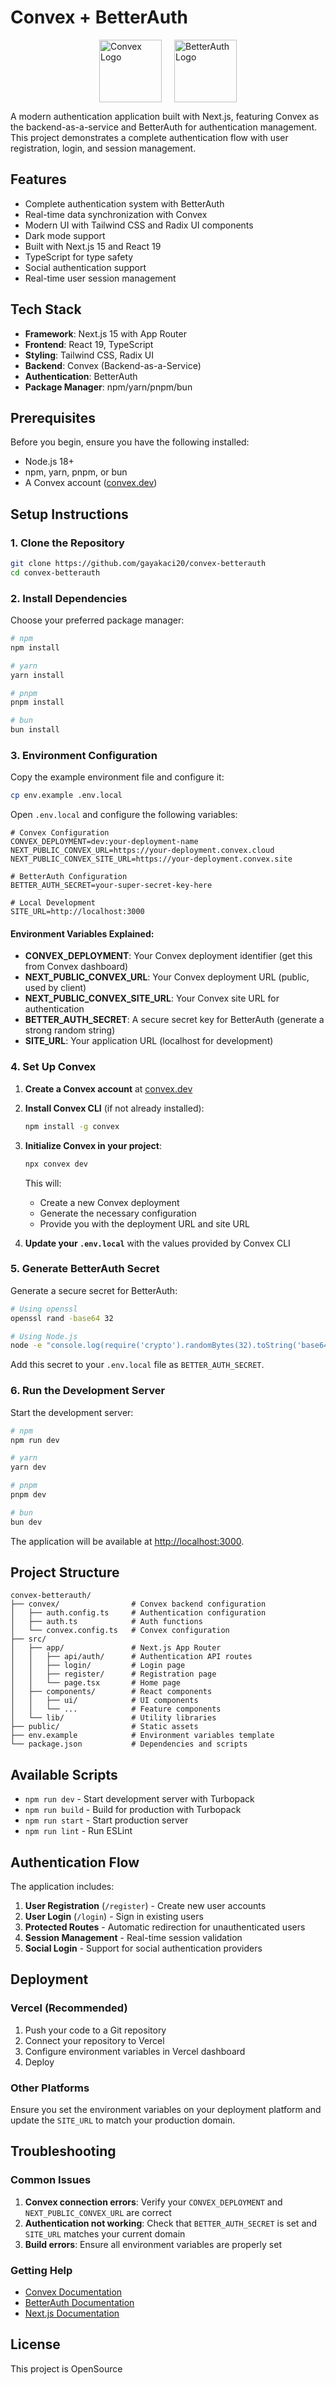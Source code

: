 # Convex + BetterAuth

<div style="display: flex; justify-content: center; gap: 20px;">
  <img src="public/convex.ico" width="100" height="100" alt="Convex Logo">
  <img src="public/betterauth-white.png" width="100" height="100" alt="BetterAuth Logo">
</div>

A modern authentication application built with Next.js, featuring Convex as the backend-as-a-service and BetterAuth for authentication management. This project demonstrates a complete authentication flow with user registration, login, and session management.

## Features

- Complete authentication system with BetterAuth
- Real-time data synchronization with Convex
- Modern UI with Tailwind CSS and Radix UI components
- Dark mode support
- Built with Next.js 15 and React 19
- TypeScript for type safety
- Social authentication support
- Real-time user session management

## Tech Stack

- **Framework**: Next.js 15 with App Router
- **Frontend**: React 19, TypeScript
- **Styling**: Tailwind CSS, Radix UI
- **Backend**: Convex (Backend-as-a-Service)
- **Authentication**: BetterAuth
- **Package Manager**: npm/yarn/pnpm/bun

## Prerequisites

Before you begin, ensure you have the following installed:
- Node.js 18+ 
- npm, yarn, pnpm, or bun
- A Convex account ([convex.dev](https://convex.dev))

## Setup Instructions

### 1. Clone the Repository

```bash
git clone https://github.com/gayakaci20/convex-betterauth
cd convex-betterauth
```

### 2. Install Dependencies

Choose your preferred package manager:

```bash
# npm
npm install

# yarn
yarn install

# pnpm
pnpm install

# bun
bun install
```

### 3. Environment Configuration

Copy the example environment file and configure it:

```bash
cp env.example .env.local
```

Open `.env.local` and configure the following variables:

```env
# Convex Configuration
CONVEX_DEPLOYMENT=dev:your-deployment-name
NEXT_PUBLIC_CONVEX_URL=https://your-deployment.convex.cloud
NEXT_PUBLIC_CONVEX_SITE_URL=https://your-deployment.convex.site

# BetterAuth Configuration
BETTER_AUTH_SECRET=your-super-secret-key-here

# Local Development
SITE_URL=http://localhost:3000
```

#### Environment Variables Explained:

- **CONVEX_DEPLOYMENT**: Your Convex deployment identifier (get this from Convex dashboard)
- **NEXT_PUBLIC_CONVEX_URL**: Your Convex deployment URL (public, used by client)
- **NEXT_PUBLIC_CONVEX_SITE_URL**: Your Convex site URL for authentication
- **BETTER_AUTH_SECRET**: A secure secret key for BetterAuth (generate a strong random string)
- **SITE_URL**: Your application URL (localhost for development)

### 4. Set Up Convex

1. **Create a Convex account** at [convex.dev](https://convex.dev)

2. **Install Convex CLI** (if not already installed):
   ```bash
   npm install -g convex
   ```

3. **Initialize Convex in your project**:
   ```bash
   npx convex dev
   ```
   
   This will:
   - Create a new Convex deployment
   - Generate the necessary configuration
   - Provide you with the deployment URL and site URL

4. **Update your `.env.local`** with the values provided by Convex CLI

### 5. Generate BetterAuth Secret

Generate a secure secret for BetterAuth:

```bash
# Using openssl
openssl rand -base64 32

# Using Node.js
node -e "console.log(require('crypto').randomBytes(32).toString('base64'))"
```

Add this secret to your `.env.local` file as `BETTER_AUTH_SECRET`.

### 6. Run the Development Server

Start the development server:

```bash
# npm
npm run dev

# yarn
yarn dev

# pnpm
pnpm dev

# bun
bun dev
```

The application will be available at [http://localhost:3000](http://localhost:3000).

## Project Structure

```
convex-betterauth/
├── convex/                # Convex backend configuration
│   ├── auth.config.ts     # Authentication configuration
│   ├── auth.ts            # Auth functions
│   └── convex.config.ts   # Convex configuration
├── src/
│   ├── app/               # Next.js App Router
│   │   ├── api/auth/      # Authentication API routes
│   │   ├── login/         # Login page
│   │   ├── register/      # Registration page
│   │   └── page.tsx       # Home page
│   ├── components/        # React components
│   │   ├── ui/            # UI components
│   │   └── ...            # Feature components
│   └── lib/               # Utility libraries
├── public/                # Static assets
├── env.example            # Environment variables template
└── package.json           # Dependencies and scripts
```

## Available Scripts

- `npm run dev` - Start development server with Turbopack
- `npm run build` - Build for production with Turbopack
- `npm run start` - Start production server
- `npm run lint` - Run ESLint

## Authentication Flow

The application includes:

1. **User Registration** (`/register`) - Create new user accounts
2. **User Login** (`/login`) - Sign in existing users
3. **Protected Routes** - Automatic redirection for unauthenticated users
4. **Session Management** - Real-time session validation
5. **Social Login** - Support for social authentication providers

## Deployment

### Vercel (Recommended)

1. Push your code to a Git repository
2. Connect your repository to Vercel
3. Configure environment variables in Vercel dashboard
4. Deploy

### Other Platforms

Ensure you set the environment variables on your deployment platform and update the `SITE_URL` to match your production domain.

## Troubleshooting

### Common Issues

1. **Convex connection errors**: Verify your `CONVEX_DEPLOYMENT` and `NEXT_PUBLIC_CONVEX_URL` are correct
2. **Authentication not working**: Check that `BETTER_AUTH_SECRET` is set and `SITE_URL` matches your current domain
3. **Build errors**: Ensure all environment variables are properly set

### Getting Help

- [Convex Documentation](https://docs.convex.dev)
- [BetterAuth Documentation](https://better-auth.com)
- [Next.js Documentation](https://nextjs.org/docs)

## License

This project is OpenSource